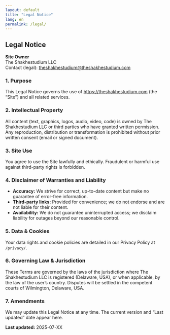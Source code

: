 ```yaml
---
layout: default
title: "Legal Notice"
lang: en
permalink: /legal/
---
```


## Legal Notice

**Site Owner**  
The Shakhestudium LLC  
Contact (legal): theshakhestudium@theshakhestudium.com  

### 1. Purpose  
This Legal Notice governs the use of https://theshakhestudium.com (the “Site”) and all related services.

### 2. Intellectual Property  
All content (text, graphics, logos, audio, video, code) is owned by The Shakhestudium LLC or third parties who have granted written permission. Any reproduction, distribution or transformation is prohibited without prior written consent (email or signed document).

### 3. Site Use  
You agree to use the Site lawfully and ethically. Fraudulent or harmful use against third-party rights is forbidden.

### 4. Disclaimer of Warranties and Liability  
- **Accuracy:** We strive for correct, up-to-date content but make no guarantee of error-free information.  
- **Third-party links:** Provided for convenience; we do not endorse and are not liable for their content.  
- **Availability:** We do not guarantee uninterrupted access; we disclaim liability for outages beyond our reasonable control.

### 5. Data & Cookies  
Your data rights and cookie policies are detailed in our Privacy Policy at `/privacy/`.

### 6. Governing Law & Jurisdiction  
These Terms are governed by the laws of the jurisdiction where The Shakhestudium LLC is registered (Delaware, USA), or when applicable, by the law of the user’s country. Disputes will be settled in the competent courts of Wilmington, Delaware, USA.

### 7. Amendments  
We may update this Legal Notice at any time. The current version and “Last updated” date appear here.

**Last updated:** 2025-07-XX  
